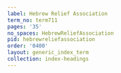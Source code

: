 ```yaml
---
label: Hebrew Relief Association
term_no: term711
pages: '35'
no_spaces: HebrewReliefAssociation
pid: hebrewreliefassociation
order: '0400'
layout: generic_index_term
collection: index-headings
---
```

